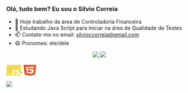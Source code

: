### Olá, tudo bem? Eu sou o Silvio Correia

- 🔭 Hoje trabalho da área de Controladoria Financeira
- 🌱 Estudando Java Script para iniciar na área de Qualidade de Testes
- 📫 Contate-me no email: silvioccorreia@gmail.com
- 😄 Pronomes: ele/dele

<div align="center">
  <a href="https://github.com/SilvioCorreia">
  <img height="180em" src="https://github-readme-stats.vercel.app/api?username=SilvioCorreia&show_icons=true&theme=dracula&include_all_commits=true&count_private=true"/>
  <img height="180em" src="https://github-readme-stats.vercel.app/api/top-langs/?username=SilvioCorreia&layout=compact&langs_count=7&theme=dracula"/>
</div>

<div style="display: inline_block"><br>
  <img align="center" alt="Rafa-Js" height="30" width="40" src="https://raw.githubusercontent.com/devicons/devicon/master/icons/javascript/javascript-plain.svg">
  <img align="center" alt="Rafa-HTML" height="30" width="40" src="https://raw.githubusercontent.com/devicons/devicon/master/icons/html5/html5-original.svg">
</div>

 <a href = "mailto:silvioccorreia@gmail.com"><img src="https://img.shields.io/badge/-Gmail-%23333?style=for-the-badge&logo=gmail&logoColor=white" target="_blank"></a>
  <a href="https://www.linkedin.com/in/silvio-correia-40095928/"></a> 

